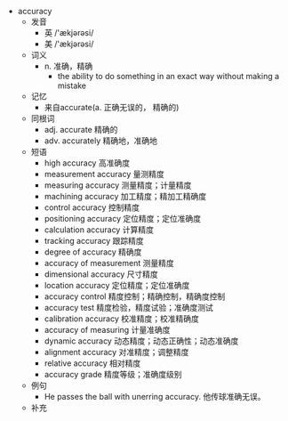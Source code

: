 - accuracy
  - 发音
    - 英 /'ækjərəsi/
    - 美 /'ækjərəsi/
  - 词义
    - n. 准确，精确
      - the ability to do something in an exact way without making a mistake
  - 记忆
    - 来自accurate(a. 正确无误的， 精确的)
  - 同根词
    - adj. accurate 精确的
    - adv. accurately 精确地，准确地
  - 短语
    - high accuracy 高准确度
    - measurement accuracy 量测精度
    - measuring accuracy 测量精度；计量精度
    - machining accuracy 加工精度；精加工精确度
    - control accuracy 控制精度
    - positioning accuracy 定位精度；定位准确度
    - calculation accuracy 计算精度
    - tracking accuracy 跟踪精度
    - degree of accuracy 精确度
    - accuracy of measurement 测量精度
    - dimensional accuracy 尺寸精度
    - location accuracy 定位精度；定位准确度
    - accuracy control 精度控制；精确控制，精确度控制
    - accuracy test 精度检验，精度试验；准确度测试
    - calibration accuracy 校准精度；校准精确度
    - accuracy of measuring 计量准确度
    - dynamic accuracy 动态精度；动态正确性；动态准确度
    - alignment accuracy 对准精度；调整精度
    - relative accuracy 相对精度
    - accuracy grade 精度等级；准确度级别
  - 例句
    - He passes the ball with unerring accuracy. 他传球准确无误。
  - 补充